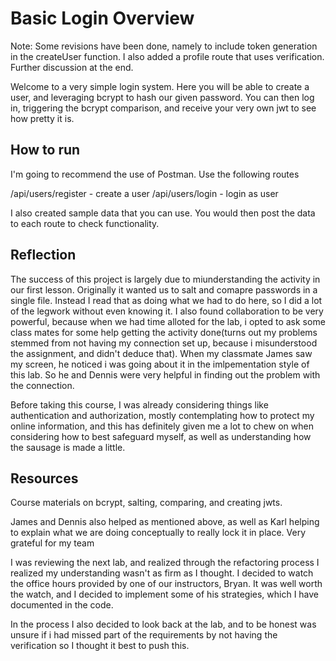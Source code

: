 # Basic Login Overview

Note: Some revisions have been done, namely to include token generation in the createUser function. I also added a profile route that uses verification. Further discussion at the end.  

Welcome to a very simple login system. Here you will be able to create a user, and leveraging bcrypt to hash our given password. You can then log in, triggering the bcrypt comparison, and receive your very own jwt to see how pretty it is. 

## How to run

I'm going to recommend the use of Postman. Use the following routes

/api/users/register - create a user
/api/users/login - login as user

I also created sample data that you can use. You would then post the data to each route to check functionality. 

## Reflection

The success of this project is largely due to miunderstanding the activity in our first lesson. Originally it wanted us to salt and comapre passwords in a single file. Instead I read that as doing what we had to do here, so I did a lot of the legwork without even knowing it. I also found collaboration to be very powerful, because when we had time alloted for the lab, i opted to ask some class mates for some help getting the activity done(turns out my problems stemmed from not having my connection set up, because i misunderstood the assignment, and didn't deduce that). When my classmate James saw my screen, he noticed i was going about it in the imlpementation style of this lab. So he and Dennis were very helpful in finding out the problem with the connection. 

Before taking this course, I was already considering things like authentication and authorization, mostly contemplating how to protect my online information, and this has definitely given me a lot to chew on when considering how to best safeguard myself, as well as understanding how the sausage is made a little. 

## Resources

Course materials on bcrypt, salting, comparing, and creating jwts.

James and Dennis also helped as mentioned above, as well as Karl helping to explain what we are doing conceptually to really lock it in place. Very grateful for my team

I was reviewing the next lab, and realized through the refactoring process I realized my understanding wasn't as firm as I thought. I decided to watch the office hours provided by one of our instructors, Bryan. It was well worth the watch, and I decided to implement some of his strategies, which I have documented in the code. 

In the process I also decided to look back at the lab, and to be honest was unsure if i had missed part of the requirements by not having the verification so I thought it best to push this. 